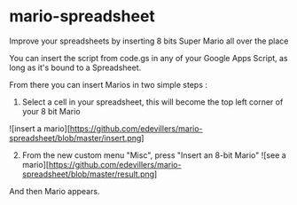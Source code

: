 # mario-spreadsheet
Improve your spreadsheets by inserting 8 bits Super Mario all over the place

You can insert the script from code.gs in any of your Google Apps Script, as long as it's bound to  a Spreadsheet. 

From there you can insert Marios in two simple steps : 
1. Select a cell in your spreadsheet, this will become the top left corner of your 8 bit Mario

![insert a mario][https://github.com/edevillers/mario-spreadsheet/blob/master/insert.png]

2. From the new custom menu "Misc", press "Insert an 8-bit Mario"
![see a mario][https://github.com/edevillers/mario-spreadsheet/blob/master/result.png]

And then Mario appears. 

